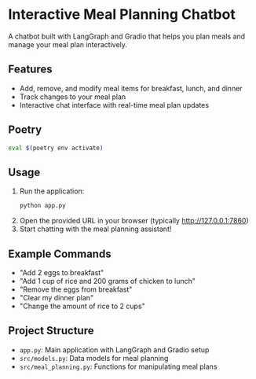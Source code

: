 # Interactive Meal Planning Chatbot

A chatbot built with LangGraph and Gradio that helps you plan meals and manage your meal plan interactively.

## Features

- Add, remove, and modify meal items for breakfast, lunch, and dinner
- Track changes to your meal plan
- Interactive chat interface with real-time meal plan updates


## Poetry
```bash
eval $(poetry env activate)
```

## Usage

1. Run the application:
   ```bash
   python app.py
   ```
2. Open the provided URL in your browser (typically http://127.0.0.1:7860)
3. Start chatting with the meal planning assistant!

## Example Commands

- "Add 2 eggs to breakfast"
- "Add 1 cup of rice and 200 grams of chicken to lunch"
- "Remove the eggs from breakfast"
- "Clear my dinner plan"
- "Change the amount of rice to 2 cups"

## Project Structure

- `app.py`: Main application with LangGraph and Gradio setup
- `src/models.py`: Data models for meal planning
- `src/meal_planning.py`: Functions for manipulating meal plans 
